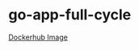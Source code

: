 # go-app-full-cycle

[Dockerhub Image](https://hub.docker.com/repository/docker/mpdeving/fullcycle/general)
